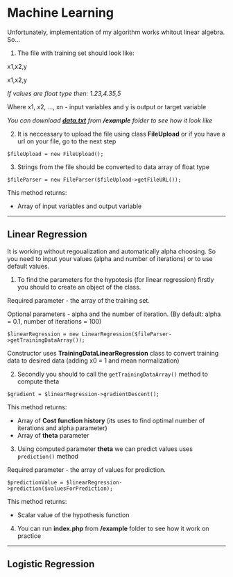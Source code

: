 # Machine Learning

Unfortunately, implementation of my algorithm works whitout linear algebra. So...

1. The file with training set should look like:

x1,x2,y

x1,x2,y

*If values are float type then: 1.23,4.35,5*

Where x1, x2, ..., xn - input variables and y is output or target variable

*You can download [**data.txt**](https://github.com/strelprod/MachineLearning/blob/master/example/data.txt) from **/example** folder to see how it look like*

2. It is neccessary to upload the file using class **FileUpload** or if you have a url on your file, go to the next step
```
$fileUpload = new FileUpload();
```
3. Strings from the file should be converted  to data array of float type
```
$fileParser = new FileParser($fileUpload->getFileURL());
```

This method returns:
* Array of input variables and output variable
***
## Linear Regression

It is working without regoualization and automatically alpha choosing. So you need to input your values (alpha and number of iterations) or to use default values.

1. To find the parameters for the hypotesis (for linear regression) firstly you should to create an object of the class.

Required parameter - the array of the training set.

Optional parameters - alpha and the number of iteration. (By default: alpha = 0.1, number of iterations = 100)

```
$linearRegression = new LinearRegression($fileParser->getTrainingDataArray());
```

Constructor uses **TrainingDataLinearRegression** class to convert training data to desired data (adding x0 = 1 and mean normalization)

2. Secondly you should to call the ```getTrainingDataArray()``` method to compute theta

```
$gradient = $linearRegression->gradientDescent();
```

This method returns:
* Array of **Cost function history** (its uses to find optimal number of iterations and alpha parameter)
* Array of **theta** parameter


3. Using computed parameter **theta** we can predict values uses ```prediction()``` method

Required parameter - the array of values for prediction.

```
$predictionValue = $linearRegression->prediction($valuesForPrediction);
```

This method returns:
* Scalar value of the hypothesis function

4. You can run **index.php** from **/example** folder to see how it work on practice
***
## Logistic Regression
